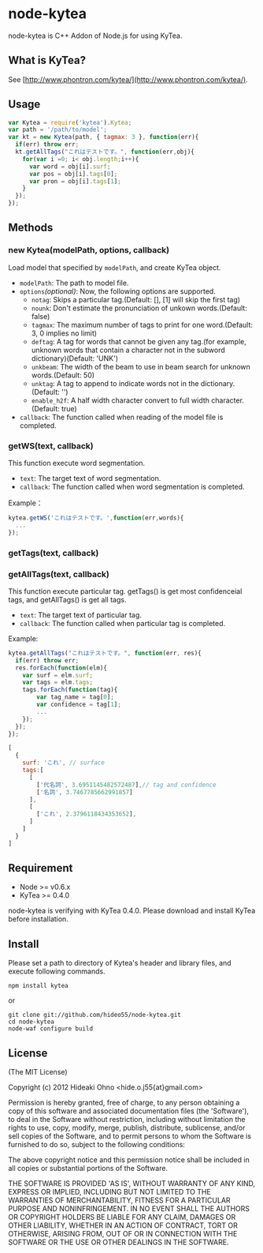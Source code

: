 
# node-kytea

node-kytea is C++ Addon of Node.js for using KyTea.

## What is KyTea?

See [http://www.phontron.com/kytea/](http://www.phontron.com/kytea/).

## Usage

```javascript
var Kytea = require('kytea').Kytea;
var path = '/path/to/model';
var kt = new Kytea(path, { tagmax: 3 }, function(err){
  if(err) throw err;
  kt.getAllTags("これはテストです。", function(err,obj){
    for(var i =0; i< obj.length;i++){
      var word = obj[i].surf;
      var pos = obj[i].tags[0];
      var pron = obj[i].tags[1];
    }
  });
});
```

## Methods
	
### new Kytea(modelPath, options, callback)

Load model that specified by `modelPath`, and create KyTea object.

* `modelPath`: The path to model file.
* `options`*(optional)*: Now, the following options are supported. 
  * `notag`: Skips a particular tag.(Default: \[\], \[1\] will skip the first tag)
  * `nounk`: Don't estimate the pronunciation of unkown words.(Default: false)
  * `tagmax`:  The maximum number of tags to print for one word.(Default: 3, 0 implies no limit) 
  * `deftag`: A tag for words that cannot be given any tag.(for example, unknown words that contain a character not in the subword dictionary)(Default: 'UNK')
  * `unkbeam`: The width of the beam to use in beam search for unknown words.(Default: 50)
  * `unktag`: A tag to append to indicate words not in the dictionary.(Default: '')
  * `enable_h2f`: A half width character convert to full width character.(Default: true)
* `callback`: The function called when reading of the model file is completed.

### getWS(text, callback)

This function execute word segmentation.

* `text`: The target text of word segmentation.
* `callback`: The function called when word segmentation is completed.

Example：

```javascript
kytea.getWS('これはテストです。',function(err,words){
  ...
});
```

### getTags(text, callback)
### getAllTags(text, callback)

This function execute particular tag. 
getTags() is get most confidenceial tags, and getAllTags() is get all tags.

* `text`: The target text of particular tag.
* `callback`: The function called when particular tag is completed.

Example:

```javascript
kytea.getAllTags("これはテストです。", function(err, res){
  if(err) throw err;
  res.forEach(function(elm){
    var surf = elm.surf;
    var tags = elm.tags;
    tags.forEach(function(tag){
    	var tag_name = tag[0];
    	var confidence = tag[1];
    	...
    });
  });
});
```

```javascript
[
  {
    surf: 'これ', // surface
    tags:[
      [
        ['代名詞', 3.6951145482572487],// tag and confidence
        ['名詞', 3.7467785662991857]
      ],
      [
        ['これ', 2.3796118434353652],
      ]
    ]
  }
]
```

## Requirement

* Node >= v0.6.x
* KyTea >= 0.4.0

node-kytea is verifying with KyTea 0.4.0. 
Please download and install KyTea before installation. 

## Install

Please set a path to directory of Kytea's header and library files, and execute following commands.

```shell
npm install kytea
```

or

```shell
git clone git://github.com/hideo55/node-kytea.git
cd node-kytea
node-waf configure build
```

## License 

(The MIT License)

Copyright (c) 2012 Hideaki Ohno &lt;hide.o.j55{at}gmail.com&gt;

Permission is hereby granted, free of charge, to any person obtaining
a copy of this software and associated documentation files (the
'Software'), to deal in the Software without restriction, including
without limitation the rights to use, copy, modify, merge, publish,
distribute, sublicense, and/or sell copies of the Software, and to
permit persons to whom the Software is furnished to do so, subject to
the following conditions:

The above copyright notice and this permission notice shall be
included in all copies or substantial portions of the Software.

THE SOFTWARE IS PROVIDED 'AS IS', WITHOUT WARRANTY OF ANY KIND,
EXPRESS OR IMPLIED, INCLUDING BUT NOT LIMITED TO THE WARRANTIES OF
MERCHANTABILITY, FITNESS FOR A PARTICULAR PURPOSE AND NONINFRINGEMENT.
IN NO EVENT SHALL THE AUTHORS OR COPYRIGHT HOLDERS BE LIABLE FOR ANY
CLAIM, DAMAGES OR OTHER LIABILITY, WHETHER IN AN ACTION OF CONTRACT,
TORT OR OTHERWISE, ARISING FROM, OUT OF OR IN CONNECTION WITH THE
SOFTWARE OR THE USE OR OTHER DEALINGS IN THE SOFTWARE.